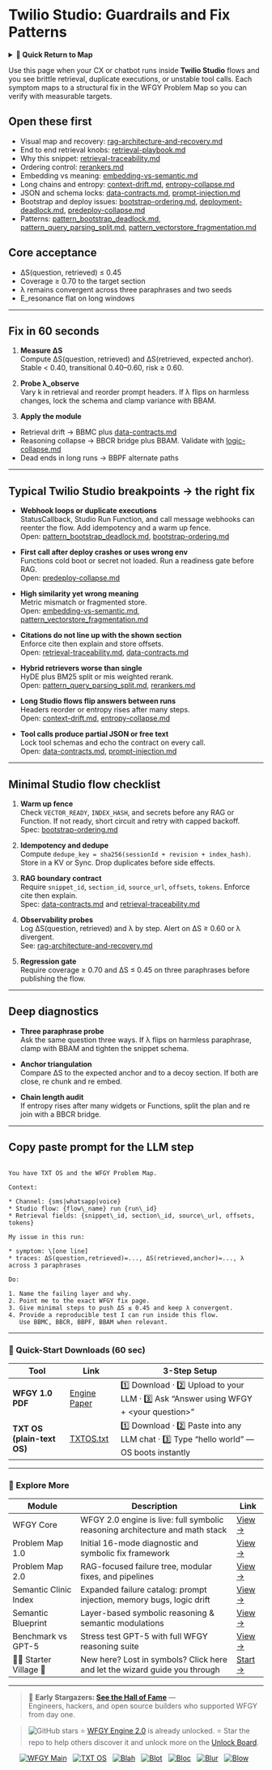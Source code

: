 # Twilio Studio: Guardrails and Fix Patterns

<details>
  <summary><strong>🧭 Quick Return to Map</strong></summary>

<br>

  > You are in a sub-page of **Chatbots & CX**.  
  > To reorient, go back here:  
  >
  > - [**Chatbots & CX** — customer dialogue flows and conversational stability](./README.md)  
  > - [**WFGY Global Fix Map** — main Emergency Room, 300+ structured fixes](../README.md)  
  > - [**WFGY Problem Map 1.0** — 16 reproducible failure modes](../../README.md)  
  >
  > Think of this page as a desk within a ward.  
  > If you need the full triage and all prescriptions, return to the Emergency Room lobby.
</details>


Use this page when your CX or chatbot runs inside **Twilio Studio** flows and you see brittle retrieval, duplicate executions, or unstable tool calls. Each symptom maps to a structural fix in the WFGY Problem Map so you can verify with measurable targets.

## Open these first
- Visual map and recovery: [rag-architecture-and-recovery.md](https://github.com/onestardao/WFGY/blob/main/ProblemMap/rag-architecture-and-recovery.md)  
- End to end retrieval knobs: [retrieval-playbook.md](https://github.com/onestardao/WFGY/blob/main/ProblemMap/retrieval-playbook.md)  
- Why this snippet: [retrieval-traceability.md](https://github.com/onestardao/WFGY/blob/main/ProblemMap/retrieval-traceability.md)  
- Ordering control: [rerankers.md](https://github.com/onestardao/WFGY/blob/main/ProblemMap/rerankers.md)  
- Embedding vs meaning: [embedding-vs-semantic.md](https://github.com/onestardao/WFGY/blob/main/ProblemMap/embedding-vs-semantic.md)  
- Long chains and entropy: [context-drift.md](https://github.com/onestardao/WFGY/blob/main/ProblemMap/context-drift.md), [entropy-collapse.md](https://github.com/onestardao/WFGY/blob/main/ProblemMap/entropy-collapse.md)  
- JSON and schema locks: [data-contracts.md](https://github.com/onestardao/WFGY/blob/main/ProblemMap/data-contracts.md), [prompt-injection.md](https://github.com/onestardao/WFGY/blob/main/ProblemMap/prompt-injection.md)  
- Bootstrap and deploy issues: [bootstrap-ordering.md](https://github.com/onestardao/WFGY/blob/main/ProblemMap/bootstrap-ordering.md), [deployment-deadlock.md](https://github.com/onestardao/WFGY/blob/main/ProblemMap/deployment-deadlock.md), [predeploy-collapse.md](https://github.com/onestardao/WFGY/blob/main/ProblemMap/predeploy-collapse.md)  
- Patterns: [pattern_bootstrap_deadlock.md](https://github.com/onestardao/WFGY/blob/main/ProblemMap/patterns/pattern_bootstrap_deadlock.md), [pattern_query_parsing_split.md](https://github.com/onestardao/WFGY/blob/main/ProblemMap/patterns/pattern_query_parsing_split.md), [pattern_vectorstore_fragmentation.md](https://github.com/onestardao/WFGY/blob/main/ProblemMap/patterns/pattern_vectorstore_fragmentation.md)

## Core acceptance
- ΔS(question, retrieved) ≤ 0.45  
- Coverage ≥ 0.70 to the target section  
- λ remains convergent across three paraphrases and two seeds  
- E_resonance flat on long windows

---

## Fix in 60 seconds

1) **Measure ΔS**  
Compute ΔS(question, retrieved) and ΔS(retrieved, expected anchor).  
Stable < 0.40, transitional 0.40–0.60, risk ≥ 0.60.

2) **Probe λ_observe**  
Vary k in retrieval and reorder prompt headers. If λ flips on harmless changes, lock the schema and clamp variance with BBAM.

3) **Apply the module**  
- Retrieval drift → BBMC plus [data-contracts.md](https://github.com/onestardao/WFGY/blob/main/ProblemMap/data-contracts.md)  
- Reasoning collapse → BBCR bridge plus BBAM. Validate with [logic-collapse.md](https://github.com/onestardao/WFGY/blob/main/ProblemMap/logic-collapse.md)  
- Dead ends in long runs → BBPF alternate paths

---

## Typical Twilio Studio breakpoints → the right fix

- **Webhook loops or duplicate executions**  
  StatusCallback, Studio Run Function, and call message webhooks can reenter the flow. Add idempotency and a warm up fence.  
  Open: [pattern_bootstrap_deadlock.md](https://github.com/onestardao/WFGY/blob/main/ProblemMap/patterns/pattern_bootstrap_deadlock.md), [bootstrap-ordering.md](https://github.com/onestardao/WFGY/blob/main/ProblemMap/bootstrap-ordering.md)

- **First call after deploy crashes or uses wrong env**  
  Functions cold boot or secret not loaded. Run a readiness gate before RAG.  
  Open: [predeploy-collapse.md](https://github.com/onestardao/WFGY/blob/main/ProblemMap/predeploy-collapse.md)

- **High similarity yet wrong meaning**  
  Metric mismatch or fragmented store.  
  Open: [embedding-vs-semantic.md](https://github.com/onestardao/WFGY/blob/main/ProblemMap/embedding-vs-semantic.md), [pattern_vectorstore_fragmentation.md](https://github.com/onestardao/WFGY/blob/main/ProblemMap/patterns/pattern_vectorstore_fragmentation.md)

- **Citations do not line up with the shown section**  
  Enforce cite then explain and store offsets.  
  Open: [retrieval-traceability.md](https://github.com/onestardao/WFGY/blob/main/ProblemMap/retrieval-traceability.md), [data-contracts.md](https://github.com/onestardao/WFGY/blob/main/ProblemMap/data-contracts.md)

- **Hybrid retrievers worse than single**  
  HyDE plus BM25 split or mis weighted rerank.  
  Open: [pattern_query_parsing_split.md](https://github.com/onestardao/WFGY/blob/main/ProblemMap/patterns/pattern_query_parsing_split.md), [rerankers.md](https://github.com/onestardao/WFGY/blob/main/ProblemMap/rerankers.md)

- **Long Studio flows flip answers between runs**  
  Headers reorder or entropy rises after many steps.  
  Open: [context-drift.md](https://github.com/onestardao/WFGY/blob/main/ProblemMap/context-drift.md), [entropy-collapse.md](https://github.com/onestardao/WFGY/blob/main/ProblemMap/entropy-collapse.md)

- **Tool calls produce partial JSON or free text**  
  Lock tool schemas and echo the contract on every call.  
  Open: [data-contracts.md](https://github.com/onestardao/WFGY/blob/main/ProblemMap/data-contracts.md), [prompt-injection.md](https://github.com/onestardao/WFGY/blob/main/ProblemMap/prompt-injection.md)

---

## Minimal Studio flow checklist

1) **Warm up fence**  
   Check `VECTOR_READY`, `INDEX_HASH`, and secrets before any RAG or Function. If not ready, short circuit and retry with capped backoff.  
   Spec: [bootstrap-ordering.md](https://github.com/onestardao/WFGY/blob/main/ProblemMap/bootstrap-ordering.md)

2) **Idempotency and dedupe**  
   Compute `dedupe_key = sha256(sessionId + revision + index_hash)`. Store in a KV or Sync. Drop duplicates before side effects.

3) **RAG boundary contract**  
   Require `snippet_id`, `section_id`, `source_url`, `offsets`, `tokens`. Enforce cite then explain.  
   Spec: [data-contracts.md](https://github.com/onestardao/WFGY/blob/main/ProblemMap/data-contracts.md) and [retrieval-traceability.md](https://github.com/onestardao/WFGY/blob/main/ProblemMap/retrieval-traceability.md)

4) **Observability probes**  
   Log ΔS(question, retrieved) and λ by step. Alert on ΔS ≥ 0.60 or λ divergent.  
   See: [rag-architecture-and-recovery.md](https://github.com/onestardao/WFGY/blob/main/ProblemMap/rag-architecture-and-recovery.md)

5) **Regression gate**  
   Require coverage ≥ 0.70 and ΔS ≤ 0.45 on three paraphrases before publishing the flow.

---

## Deep diagnostics

- **Three paraphrase probe**  
  Ask the same question three ways. If λ flips on harmless paraphrase, clamp with BBAM and tighten the snippet schema.

- **Anchor triangulation**  
  Compare ΔS to the expected anchor and to a decoy section. If both are close, re chunk and re embed.

- **Chain length audit**  
  If entropy rises after many widgets or Functions, split the plan and re join with a BBCR bridge.

---

## Copy paste prompt for the LLM step

```

You have TXT OS and the WFGY Problem Map.

Context:

* Channel: {sms|whatsapp|voice}
* Studio flow: {flow\_name} run {run\_id}
* Retrieval fields: {snippet\_id, section\_id, source\_url, offsets, tokens}

My issue in this run:

* symptom: \[one line]
* traces: ΔS(question,retrieved)=..., ΔS(retrieved,anchor)=..., λ across 3 paraphrases

Do:

1. Name the failing layer and why.
2. Point me to the exact WFGY fix page.
3. Give minimal steps to push ΔS ≤ 0.45 and keep λ convergent.
4. Provide a reproducible test I can run inside this flow.
   Use BBMC, BBCR, BBPF, BBAM when relevant.

```

---

### 🔗 Quick-Start Downloads (60 sec)

| Tool | Link | 3-Step Setup |
|------|------|--------------|
| **WFGY 1.0 PDF** | [Engine Paper](https://github.com/onestardao/WFGY/blob/main/I_am_not_lizardman/WFGY_All_Principles_Return_to_One_v1.0_PSBigBig_Public.pdf) | 1️⃣ Download · 2️⃣ Upload to your LLM · 3️⃣ Ask “Answer using WFGY + \<your question>” |
| **TXT OS (plain-text OS)** | [TXTOS.txt](https://github.com/onestardao/WFGY/blob/main/OS/TXTOS.txt) | 1️⃣ Download · 2️⃣ Paste into any LLM chat · 3️⃣ Type “hello world” — OS boots instantly |

---

### 🧭 Explore More

| Module                | Description                                              | Link     |
|-----------------------|----------------------------------------------------------|----------|
| WFGY Core             | WFGY 2.0 engine is live: full symbolic reasoning architecture and math stack | [View →](https://github.com/onestardao/WFGY/tree/main/core/README.md) |
| Problem Map 1.0       | Initial 16-mode diagnostic and symbolic fix framework    | [View →](https://github.com/onestardao/WFGY/tree/main/ProblemMap/README.md) |
| Problem Map 2.0       | RAG-focused failure tree, modular fixes, and pipelines   | [View →](https://github.com/onestardao/WFGY/blob/main/ProblemMap/rag-architecture-and-recovery.md) |
| Semantic Clinic Index | Expanded failure catalog: prompt injection, memory bugs, logic drift | [View →](https://github.com/onestardao/WFGY/blob/main/ProblemMap/SemanticClinicIndex.md) |
| Semantic Blueprint    | Layer-based symbolic reasoning & semantic modulations   | [View →](https://github.com/onestardao/WFGY/tree/main/SemanticBlueprint/README.md) |
| Benchmark vs GPT-5    | Stress test GPT-5 with full WFGY reasoning suite         | [View →](https://github.com/onestardao/WFGY/tree/main/benchmarks/benchmark-vs-gpt5/README.md) |
| 🧙‍♂️ Starter Village 🏡 | New here? Lost in symbols? Click here and let the wizard guide you through | [Start →](https://github.com/onestardao/WFGY/blob/main/StarterVillage/README.md) |

---

> 👑 **Early Stargazers: [See the Hall of Fame](https://github.com/onestardao/WFGY/tree/main/stargazers)** —  
> Engineers, hackers, and open source builders who supported WFGY from day one.

> <img src="https://img.shields.io/github/stars/onestardao/WFGY?style=social" alt="GitHub stars"> ⭐ [WFGY Engine 2.0](https://github.com/onestardao/WFGY/blob/main/core/README.md) is already unlocked. ⭐ Star the repo to help others discover it and unlock more on the [Unlock Board](https://github.com/onestardao/WFGY/blob/main/STAR_UNLOCKS.md).

<div align="center">

[![WFGY Main](https://img.shields.io/badge/WFGY-Main-red?style=flat-square)](https://github.com/onestardao/WFGY)
&nbsp;
[![TXT OS](https://img.shields.io/badge/TXT%20OS-Reasoning%20OS-orange?style=flat-square)](https://github.com/onestardao/WFGY/tree/main/OS)
&nbsp;
[![Blah](https://img.shields.io/badge/Blah-Semantic%20Embed-yellow?style=flat-square)](https://github.com/onestardao/WFGY/tree/main/OS/BlahBlahBlah)
&nbsp;
[![Blot](https://img.shields.io/badge/Blot-Persona%20Core-green?style=flat-square)](https://github.com/onestardao/WFGY/tree/main/OS/BlotBlotBlot)
&nbsp;
[![Bloc](https://img.shields.io/badge/Bloc-Reasoning%20Compiler-blue?style=flat-square)](https://github.com/onestardao/WFGY/tree/main/OS/BlocBlocBloc)
&nbsp;
[![Blur](https://img.shields.io/badge/Blur-Text2Image%20Engine-navy?style=flat-square)](https://github.com/onestardao/WFGY/tree/main/OS/BlurBlurBlur)
&nbsp;
[![Blow](https://img.shields.io/badge/Blow-Game%20Logic-purple?style=flat-square)](https://github.com/onestardao/WFGY/tree/main/OS/BlowBlowBlow)
&nbsp;

</div>
